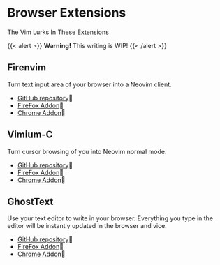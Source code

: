 # Browser Extensions

The Vim Lurks In These Extensions 

{{< alert >}}
**Warning!** This writing is WIP!
{{< /alert >}}

## Firenvim

Turn text input area of your browser into a Neovim client.

- [GitHub repository](https://github.com/glacambre/firenvim):link:
- [FireFox Addon](https://addons.mozilla.org/en-US/firefox/addon/firenvim/):link:
- [Chrome Addon](https://chrome.google.com/webstore/detail/firenvim/egpjdkipkomnmjhjmdamaniclmdlobbo):link:

## Vimium-C

Turn cursor browsing of you into Neovim normal mode.

- [GitHub repository](https://github.com/gdh1995/vimium-c):link:
- [FireFox Addon](https://addons.mozilla.org/en-US/firefox/addon/vimium-c/):link:
- [Chrome Addon](https://chrome.google.com/webstore/detail/vimium-c-all-by-keyboard/hfjbmagddngcpeloejdejnfgbamkjaeg):link:

## GhostText

Use your text editor to write in your browser. Everything you type in the editor will be instantly updated in the browser and vice.

- [GitHub repository](https://github.com/fregante/GhostText):link:
- [FireFox Addon](https://addons.mozilla.org/en-US/firefox/addon/ghosttext/):link:
- [Chrome Addon](https://chrome.google.com/webstore/detail/ghosttext/godiecgffnchndlihlpaajjcplehddca):link:
